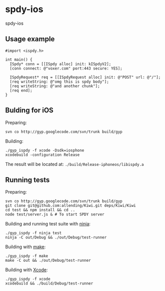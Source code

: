 # spdy-ios

spdy-ios

## Usage example

```objc
#import <ispdy.h>

int main() {
  ISpdy* conn = [[ISpdy alloc] init: kISpdyV2];
  [conn connect: @"voxer.com" port:443 secure: YES];

  ISpdyRequest* req = [[ISpdyRequest alloc] init: @"POST" url: @"/"];
  [req writeString: @"omg this is spdy body"];
  [req writeString: @"and another chunk"];
  [req end];
}
```

## Bulding for iOS

Preparing:
```
svn co http://gyp.googlecode.com/svn/trunk build/gyp
```

Building:
```
./gyp_ispdy -f xcode -Dsdk=iosphone
xcodebuild -configuration Release
```

The result will be located at: `./build/Release-iphoneos/libispdy.a`

## Running tests

Preparing:
```
svn co http://gyp.googlecode.com/svn/trunk build/gyp
git clone git@github.com:allending/Kiwi.git deps/Kiwi/Kiwi
cd test && npm install && cd ..
node test/server.js & # To start SPDY server
```

Building and running test suite with [ninja][0]:
```
./gyp_ispdy -f ninja test
ninja -C out/Debug && ./out/Debug/test-runner
```

Building with [make][1]:
```
./gyp_ispdy -f make
make -C out && ./out/Debug/test-runner
```

Building with [Xcode][2]:
```
./gyp_ispdy -f xcode
xcodebuild && ./build/Debug/test-runner
```

[0]: http://martine.github.io/ninja/
[1]: http://www.gnu.org/software/make/
[2]: https://developer.apple.com/xcode/
